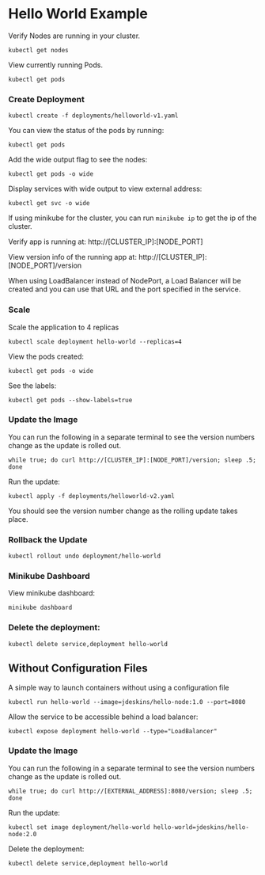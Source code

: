 # Hello World Example


Verify Nodes are running in your cluster.
```
kubectl get nodes
```

View currently running Pods.
```
kubectl get pods
```


### Create Deployment

```
kubectl create -f deployments/helloworld-v1.yaml
```

You can view the status of the pods by running:
```
kubectl get pods
```

Add the wide output flag to see the nodes:
```
kubectl get pods -o wide
```

Display services with wide output to view external address:
```
kubectl get svc -o wide
```

If using minikube for the cluster, you can run `minikube ip` to get the ip of the cluster.

Verify app is running at:  http://[CLUSTER_IP]:[NODE_PORT]

View version info of the running app at: http://[CLUSTER_IP]:[NODE_PORT]/version

When using LoadBalancer instead of NodePort, a Load Balancer will be created and you can
use that URL and the port specified in the service.

### Scale

Scale the application to 4 replicas
```
kubectl scale deployment hello-world --replicas=4
```

View the pods created:
```
kubectl get pods -o wide
```

See the labels:
```
kubectl get pods --show-labels=true
```

### Update the Image

You can run the following in a separate terminal to see the version numbers change as the update is rolled out.
```
while true; do curl http://[CLUSTER_IP]:[NODE_PORT]/version; sleep .5; done
```

Run the update:
```
kubectl apply -f deployments/helloworld-v2.yaml
```

You should see the version number change as the rolling update takes place.

### Rollback the Update
```
kubectl rollout undo deployment/hello-world
```

### Minikube Dashboard
View minikube dashboard:
```
minikube dashboard
```

### Delete the deployment:
```
kubectl delete service,deployment hello-world
```


## Without Configuration Files
A simple way to launch containers without using a configuration file
```
kubectl run hello-world --image=jdeskins/hello-node:1.0 --port=8080
```

Allow the service to be accessible behind a load balancer:
```
kubectl expose deployment hello-world --type="LoadBalancer"
```


### Update the Image

You can run the following in a separate terminal to see the version numbers change as the update is rolled out.
```
while true; do curl http://[EXTERNAL_ADDRESS]:8080/version; sleep .5; done
```

Run the update:
```
kubectl set image deployment/hello-world hello-world=jdeskins/hello-node:2.0
```

Delete the deployment:
```
kubectl delete service,deployment hello-world
```
